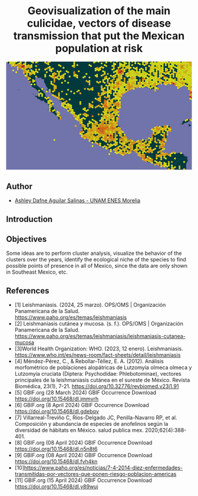 <h1 align="center">Geovisualization of the main culicidae, vectors of disease transmission that put the Mexican population at risk</h1>

<p align="center">
 <img src="./img/culicidae_GBIF.png" alt="culicidae_MX">
</p>

## Author 
- [Ashley Dafne Aguilar Salinas - UNAM ENES Morelia](https://github.com/AshleyDafneAguilar)


## Introduction 


## Objectives
Some ideas are to perform cluster analysis, visualize the behavior of the clusters over the years, identify the ecological niche of the species to find possible points of presence in all of Mexico, since the data are only shown in Southeast Mexico, etc.


## References
- [1] Leishmaniasis. (2024, 25 marzo). OPS/OMS | Organización Panamericana de la Salud. https://www.paho.org/es/temas/leishmaniasis
- [2] Leishmaniasis cutánea y mucosa. (s. f.). OPS/OMS | Organización Panamericana de la Salud. https://www.paho.org/es/temas/leishmaniasis/leishmaniasis-cutanea-mucosa
- [3]World Health Organization: WHO. (2023, 12 enero). Leishmaniasis. https://www.who.int/es/news-room/fact-sheets/detail/leishmaniasis
- [4] Méndez-Pérez, C., & Rebollar-Téllez, E. A. (2012). Análisis morfométrico de poblaciones alopátricas de Lutzomyia olmeca olmeca y Lutzomyia cruciata (Diptera: Psychodidae: Phlebotominae), vectores principales de la leishmaniasis cutánea en el sureste de México. Revista Biomédica, 23(1), 7-21. https://doi.org/10.32776/revbiomed.v23i1.91
- [5] GBIF.org (28 March 2024) GBIF Occurrence Download  https://doi.org/10.15468/dl.jmmvrh 
- [6] GBIF.org (8 April 2024) GBIF Occurrence Download https://doi.org/10.15468/dl.gdebqv
- [7] Villarreal-Treviño C, Ríos-Delgado JC, Penilla-Navarro RP, et al. Composición y abundancia de especies de anofelinos según la diversidad de hábitats en México. salud publica mex. 2020;62(4):388-401.
- [8] GBIF.org (08 April 2024) GBIF Occurrence Download https://doi.org/10.15468/dl.n5n8t6
- [9] GBIF.org (08 April 2024) GBIF Occurrence Download https://doi.org/10.15468/dl.fvh4kn
- [10]https://www.paho.org/es/noticias/7-4-2014-diez-enfermedades-transmitidas-por-vectores-que-ponen-riesgo-poblacion-americas
- [11] GBIF.org (15 April 2024) GBIF Occurrence Download  https://doi.org/10.15468/dl.y89wuj

